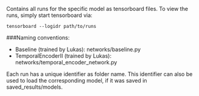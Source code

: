 Contains all runs for the specific model as tensorboard files.
To view the runs, simply start tensorboard via:

`tensorboard --logidr path/to/runs`

###Naming conventions:

- Baseline (trained by Lukas): networks/baseline.py
- TemporalEncoderII (trained by Lukas): networks/temporal_encoder_network.py

Each run has a unique identifier as folder name. This identifier can also be used to load the corresponding model, if it was saved in saved_results/models.